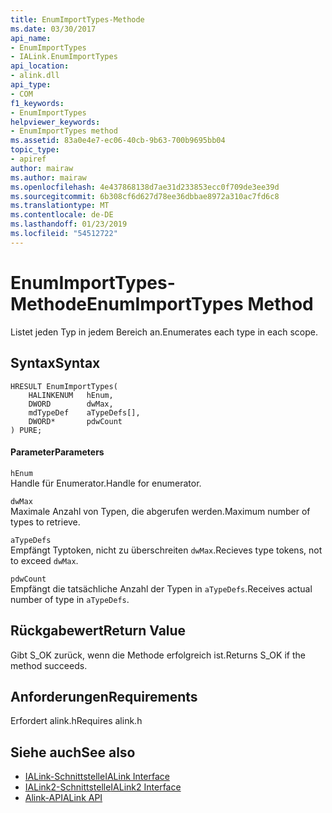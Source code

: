 ```yaml
---
title: EnumImportTypes-Methode
ms.date: 03/30/2017
api_name:
- EnumImportTypes
- IALink.EnumImportTypes
api_location:
- alink.dll
api_type:
- COM
f1_keywords:
- EnumImportTypes
helpviewer_keywords:
- EnumImportTypes method
ms.assetid: 83a0e4e7-ec06-40cb-9b63-700b9695bb04
topic_type:
- apiref
author: mairaw
ms.author: mairaw
ms.openlocfilehash: 4e437868138d7ae31d233853ecc0f709de3ee39d
ms.sourcegitcommit: 6b308cf6d627d78ee36dbbae8972a310ac7fd6c8
ms.translationtype: MT
ms.contentlocale: de-DE
ms.lasthandoff: 01/23/2019
ms.locfileid: "54512722"
---
```

# <a name="enumimporttypes-method"></a><span data-ttu-id="8812c-102">EnumImportTypes-Methode</span><span class="sxs-lookup"><span data-stu-id="8812c-102">EnumImportTypes Method</span></span>
<span data-ttu-id="8812c-103">Listet jeden Typ in jedem Bereich an.</span><span class="sxs-lookup"><span data-stu-id="8812c-103">Enumerates each type in each scope.</span></span>  
  
## <a name="syntax"></a><span data-ttu-id="8812c-104">Syntax</span><span class="sxs-lookup"><span data-stu-id="8812c-104">Syntax</span></span>  
  
```  
HRESULT EnumImportTypes(  
    HALINKENUM   hEnum,  
    DWORD        dwMax,  
    mdTypeDef    aTypeDefs[],  
    DWORD*       pdwCount  
) PURE;  
```  
  
#### <a name="parameters"></a><span data-ttu-id="8812c-105">Parameter</span><span class="sxs-lookup"><span data-stu-id="8812c-105">Parameters</span></span>  
 `hEnum`  
 <span data-ttu-id="8812c-106">Handle für Enumerator.</span><span class="sxs-lookup"><span data-stu-id="8812c-106">Handle for enumerator.</span></span>  
  
 `dwMax`  
 <span data-ttu-id="8812c-107">Maximale Anzahl von Typen, die abgerufen werden.</span><span class="sxs-lookup"><span data-stu-id="8812c-107">Maximum number of types to retrieve.</span></span>  
  
 `aTypeDefs`  
 <span data-ttu-id="8812c-108">Empfängt Typtoken, nicht zu überschreiten `dwMax`.</span><span class="sxs-lookup"><span data-stu-id="8812c-108">Recieves type tokens, not to exceed `dwMax`.</span></span>  
  
 `pdwCount`  
 <span data-ttu-id="8812c-109">Empfängt die tatsächliche Anzahl der Typen in `aTypeDefs`.</span><span class="sxs-lookup"><span data-stu-id="8812c-109">Receives actual number of type in `aTypeDefs`.</span></span>  
  
## <a name="return-value"></a><span data-ttu-id="8812c-110">Rückgabewert</span><span class="sxs-lookup"><span data-stu-id="8812c-110">Return Value</span></span>  
 <span data-ttu-id="8812c-111">Gibt S_OK zurück, wenn die Methode erfolgreich ist.</span><span class="sxs-lookup"><span data-stu-id="8812c-111">Returns S_OK if the method succeeds.</span></span>  
  
## <a name="requirements"></a><span data-ttu-id="8812c-112">Anforderungen</span><span class="sxs-lookup"><span data-stu-id="8812c-112">Requirements</span></span>  
 <span data-ttu-id="8812c-113">Erfordert alink.h</span><span class="sxs-lookup"><span data-stu-id="8812c-113">Requires alink.h</span></span>  
  
## <a name="see-also"></a><span data-ttu-id="8812c-114">Siehe auch</span><span class="sxs-lookup"><span data-stu-id="8812c-114">See also</span></span>
- [<span data-ttu-id="8812c-115">IALink-Schnittstelle</span><span class="sxs-lookup"><span data-stu-id="8812c-115">IALink Interface</span></span>](../../../../docs/framework/unmanaged-api/alink/ialink-interface.md)
- [<span data-ttu-id="8812c-116">IALink2-Schnittstelle</span><span class="sxs-lookup"><span data-stu-id="8812c-116">IALink2 Interface</span></span>](../../../../docs/framework/unmanaged-api/alink/ialink2-interface.md)
- [<span data-ttu-id="8812c-117">Alink-API</span><span class="sxs-lookup"><span data-stu-id="8812c-117">ALink API</span></span>](../../../../docs/framework/unmanaged-api/alink/index.md)
